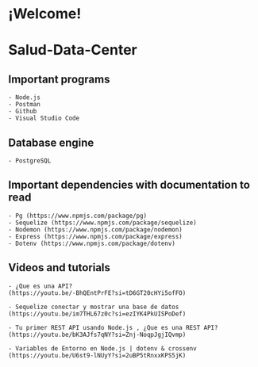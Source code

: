  # ¡Welcome!

# Salud-Data-Center

## Important programs
    - Node.js
    - Postman
    - Github
    - Visual Studio Code

## Database engine
    - PostgreSQL

## Important dependencies with documentation to read
    - Pg (https://www.npmjs.com/package/pg)
    - Sequelize (https://www.npmjs.com/package/sequelize)
    - Nodemon (https://www.npmjs.com/package/nodemon)
    - Express (https://www.npmjs.com/package/express)
    - Dotenv (https://www.npmjs.com/package/dotenv)

## Videos and tutorials
    - ¿Que es una API?
    (https://youtu.be/-BhQEntPrFE?si=tD6GT20cHYi5ofFO)

    - Sequelize conectar y mostrar una base de datos
    (https://youtu.be/im7THL67z0c?si=ezIYK4PkUISPoDef)

    - Tu primer REST API usando Node.js , ¿Que es una REST API?
    (https://youtu.be/bK3AJfs7qNY?si=Znj-NoqpJgjIQvmp)

    - Variables de Entorno en Node.js | dotenv & crossenv
    (https://youtu.be/U6st9-lNUyY?si=2uBP5tRnxxKPS5jK)